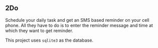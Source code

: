 ## 2Do
Schedule your daily task and get an SMS based reminder on your cell phone. All they have to do is to enter the reminder message and time at which they want to get reminder.

This project uses `sqlite3` as the database.
